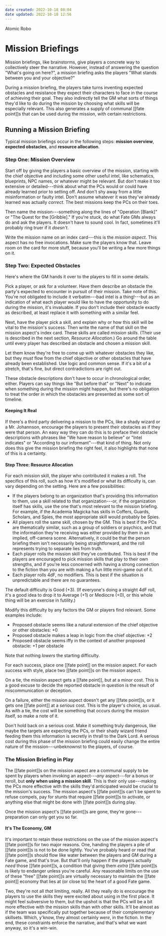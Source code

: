```yaml
---
date created: 2022-10-18 08:04
date updated: 2022-10-18 12:56
---
```


Atomic Robo

# Mission Briefings

Mission briefings, like brainstorms, give players a concrete way to collectively steer the narrative. However, instead of answering the question "What's going on here?", a mission briefing asks the players "What stands between you and your objective?"

During a mission briefing, the players take turns inventing expected obstacles and resistance they expect their characters to face in the course of achieving their goal. They also indirectly tell the GM what sorts of things they'd like to do during the mission by choosing what skills will be especially relevant. This also generates a supply of communal [[fate point]]s that can be used during the mission, with certain restrictions.

## Running a Mission Briefing

Typical mission briefings occur in the following steps: **mission overview**, **expected obstacles**, and **resource allocation**.

### Step One: Mission Overview

Start off by giving the players a basic overview of the mission, starting with the chief objective and including some other useful intel, like schematics, blueprints, NPC names, or whatever might be relevant. But don't make it too extensive or detailed---think about what the PCs would or could have already learned prior to setting off. And don't shy away from a little misinformation or faulty intel. Don't assume whatever it was they've already learned was actually _correct_. The best missions keep the PCs on their toes.

Then name the mission---something along the lines of "Operation [Blank]" or "The Quest for the [Gribble]." If you're stuck, do what Fate GMs always do and ask the players. It doesn't have to sound cool. In fact, sometimes it'll probably ring truer if it _doesn't_.

Write the mission name on an index card---this is the _mission aspect_. This aspect has no free invocations. Make sure the players know that. Leave room on the card for more stuff, because you'll be writing a few more things on it.

### Step Two: Expected Obstacles

Here's where the GM hands it over to the players to fill in some details.

Pick a player, or ask for a volunteer. Have them describe an obstacle the party's expected to encounter in pursuit of their mission. Take note of this. You're not obligated to include it verbatim---bad intel is a thing!---but as an indication of what each player would like to have the opportunity to do during the mission, it's invaluable. If you don't include their obstacle exactly as described, at least replace it with something with a similar feel.

Next, have the player pick a skill, and explain why or how this skill will be vital to the mission's success. Then write the name of that skill on the mission aspect's index card. These skills are called _mission skills_. (Their use is described in the next section, _Resource Allocation_.) Go around the table until every player has described an obstacle and chosen a mission skill.

Let them know they're free to come up with whatever obstacles they like, but they _must_ flow from the chief objective or other obstacles that have already been established. Use logic and common sense. If it's a bit of a stretch, that's fine, but direct contradictions are right out.

These obstacle descriptions don't have to occur in chronological order, either. Players can say things like "But before that" or "Next" to indicate when something during the mission might happen, but there's no obligation to treat the order in which the obstacles are presented as some sort of timeline.

#### Keeping It Real

If there's a third party delivering a mission to the PCs, like a shady wizard or a Mr. Johannson, encourage the players to present their obstacles as if they were that person. An easy way they can do this is to preface their obstacle descriptions with phrases like "We have reason to believe" or "Intel indicates" or "According to our informant"---that kind of thing. Not only does this give the mission briefing the right feel, it also highlights that none of this is a certainty.

#### Step Three: Resource Allocation

For each mission skill, the player who contributed it makes a roll. The specifics of this roll, such as how it's modified or what its difficulty is, can vary depending on the setting. Here are a few possibilities:

- If the players belong to an organization that's providing this   information to them, use a skill related to that organization---or,   if the organization itself has skills, use the one that's most   relevant to the mission briefing. For example, if the Academia   Magicka has skills in Coffers, Guards, Scholars, and Spies, the most appropriate skill would probably be Spies.
- All players roll the same skill, chosen by the GM. This is best if the PCs are thematically similar, such as a group of soldiers or psychics, and that the information they're receiving was either provided by them in an implied, off-camera scene. Alternatively, it could be that the person briefing them isn't necessarily being straightforward, and the roll represents trying to separate lies from truth.
- Each player rolls the mission skill they've contributed. This is best if the players are encouraged to pick mission skills that play to their own strengths, and if you're less concerned with having a strong connection to the fiction than you are with making a fun little mini-game out of it.
- Each player rolls 4dF, no modifiers. This is best if the situation is unpredictable and there are no guarantees.

The default difficulty is Good (+3). (If everyone's doing a straight 4dF roll, it's a good idea to drop it to Average (+1) or Mediocre (+0), or this whole thing will be an exercise in futility.)

Modify this difficulty by any factors the GM or players find relevant. Some examples include:

- Proposed obstacle seems like a natural extension of the chief  objective or other obstacles: +0
- Proposed obstacle makes a leap in logic from the chief objective: +2
- Proposed obstacle seems iffy in the context of another proposed  obstacle: +1 per obstacle

Note that nothing _lowers_ the starting difficulty.

For each success, place one [[fate point]] on the mission aspect. For each success with style, place two [[fate point]]s on the mission aspect.

On a tie, the mission aspect gets a [[fate point]], but at a minor cost. This is a good excuse to decide the reported obstacle in question is the result of miscommunication or deception.

On a failure, either the mission aspect doesn't get any [[fate point]]s, or it gets one [[fate point]] at a _serious_ cost. This is the player's choice, as usual. As with a tie, the cost will be something that occurs during the mission itself, so make a note of it.

Don't hold back on a serious cost. Make it something truly dangerous, like maybe the targets are expecting the PCs, or their shady wizard friend feeding them this information is secretly in thrall to the Dark Lord. A serious cost during this phase of the mission briefing could easily change the entire nature of the mission---unbeknownst to the players, of course.

### The Mission Briefing in Play

The [[fate point]]s on the mission aspect are a communal supply to be spent by players when invoking an aspect---_any_ aspect---for a bonus or reroll, but **only when using a mission skill**. This is their only use---making the PCs more effective with the skills they'd anticipated would be crucial to the mission's success. The mission aspect's [[fate point]]s can't be spent to refuse compels, pay for stunts that require [[fate point]]s to activate, or anything else that might be done with [[fate point]]s during play.

Once the mission aspect's [[fate point]]s are gone, they're gone---preparation can only get you so far.

#### It's The Economy, GM

It's important to retain these restrictions on the use of the mission aspect's [[fate point]]s for two major reasons. One, handing the players a pile of [[fate point]]s is not to be done lightly. You've probably heard or read that [[fate point]]s should flow like water between the players and GM during a Fate game, and that's true. But that'll only happen if the players actually _need_ those [[fate point]]s, a condition that giving them _extra_ [[fate point]]s is likely to endanger unless you're careful. Any reasonable limits on the use of these "free" [[fate point]]s are virtually necessary to maintain the [[fate point]] economy that lies at (or close to) the heart of a good Fate game.

Two, they're not all _that_ limiting, really. All they really do is encourage the players to use the skills they were excited about using in the first place. It might feel subversive to them, but the upshot is that the PCs will be a bit more effective with the mission skills than with other skills. It'll be almost as if the team was specifically put together because of their complementary skillsets. Which, y'know, they almost certainly _were_, in the fiction. In the end, these constraints enforce the narrative, and that's what we want anyway, so it's a win-win.
